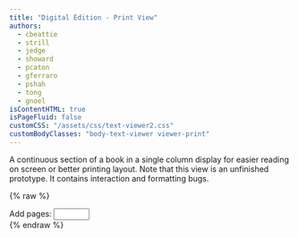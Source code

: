```yaml
---
title: "Digital Edition - Print View"
authors:
  - cbeattie
  - strill
  - jedge
  - showard
  - pcaton
  - gferraro
  - pshah
  - tong
  - gnoel
isContentHTML: true
isPageFluid: false
customCSS: "/assets/css/text-viewer2.css"
customBodyClasses: "body-text-viewer viewer-print"
---
```


A continuous section of a book in a single column display
for easier reading on screen or better printing layout.
Note that this view is an unfinished prototype.
It contains interaction and formatting bugs.

{% raw %}

<section id="text-viewer">
  <!-- <div id="text-viewer" class="text-viewer columns printable-viewer"> -->
  <div class="panel-wrapper">
    <div class="panel" v-for="(panel, panelIdx) in panels">
      <nav class="panel-nav">
        <div>
          <!-- GN: what is this for? 
            it's invisible but when removed the dropdowns on the right display differently
          -->
          <template id="vue-panel-selector">
            <div class="select-dropdown">
              {{tooltip}}
              <!-- removed id="image_switcher" -->
              <select aria-label="image switcher" @change="$parent.onChangeSelector(panel, controlKey)"
                v-model="panel.selections[controlKey]">
                <option v-for="(title, id) in panel.selectors[controlKey]" :value="id" v-html="title"></option>
              </select>
              <i class="fas fa-caret-down"></i>
            </div>
          </template>
          <panel-control :panel-idx="panelIdx" control-key="document" label="Book:"></panel-control>
          <panel-control :panel-idx="panelIdx" control-key="view" label="Version:"></panel-control>
          <panel-control :panel-idx="panelIdx" control-key="locus" hide-label="1" label="Pages:"></panel-control>
          <div class="select-dropdown control dont-print">
            <label>
            Add pages:
            </label>
              <input type="number" class="input" v-model="panel.selections.extent" @change="onChangeSelector(panel, 'extent')" min="1" max="300">
          </div>
        </div>
      </nav>
      <div class="panel-chunk">
        <div :class="'content '+getContentClasses(panel)" v-html="panel.responses.document">
        </div>
      </div>
    </div>
  </div>
</section>
{% endraw %}

<script>
  window.TEXT_VIEWER_PRINT_MODE = true;
</script>
<script src="/assets/node_modules/vue/dist/vue.global.js"></script>
<script src="/assets/node_modules/kdl-dts-client/index.js?ts={{ "now" | date: "%s" }}"></script>
<script src="/assets/js/text-viewer.js?ts={{ "now" | date: "%s" }}"></script>

<script src="https://cdnjs.cloudflare.com/ajax/libs/openseadragon/4.0.0/openseadragon.min.js"></script>
